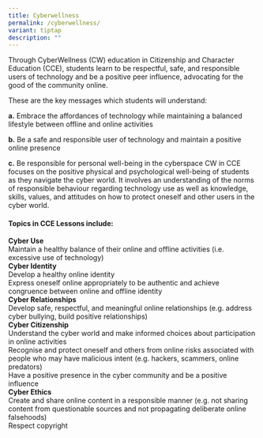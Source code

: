 ```yaml
---
title: Cyberwellness
permalink: /cyberwellness/
variant: tiptap
description: ""
---
```

<p>Through CyberWellness (CW) education in Citizenship and Character Education
(CCE), students learn to be respectful, safe, and responsible users of
technology and be a positive peer influence, advocating for the good of
the community online.</p>
<p>These are the key messages which students will understand:</p>
<p><strong>a.</strong> Embrace the affordances of technology while maintaining
a balanced lifestyle between offline and online activities</p>
<p><strong>b.</strong> Be a safe and responsible user of technology and maintain
a positive online presence</p>
<p><strong>c.</strong> Be responsible for personal well-being in the cyberspace
CW in CCE focuses on the positive physical and psychological well-being
of students as they navigate the cyber world. It involves an understanding
of the norms of responsible behaviour regarding technology use as well
as knowledge, skills, values, and attitudes on how to protect oneself and
other users in the cyber world.</p>
<h4><strong>Topics in CCE Lessons include:</strong></h4>
<p><strong>Cyber Use</strong>
<br>Maintain a healthy balance of their online and offline activities (i.e.
excessive use of technology)
<br><strong>Cyber Identity</strong>
<br>Develop a healthy online identity
<br>Express oneself online appropriately to be authentic and achieve congruence
between online and offline identity
<br><strong>Cyber Relationships</strong>
<br>Develop safe, respectful, and meaningful online relationships (e.g. address
cyber bullying, build positive relationships)
<br><strong>Cyber Citizenship</strong>
<br>Understand the cyber world and make informed choices about participation
in online activities
<br>Recognise and protect oneself and others from online risks associated
with people who may have malicious intent (e.g. hackers, scammers, online
predators)
<br>Have a positive presence in the cyber community and be a positive influence
<br><strong>Cyber Ethics</strong>
<br>Create and share online content in a responsible manner (e.g. not sharing
content from questionable sources and not propagating deliberate online
falsehoods)
<br>Respect copyright</p>